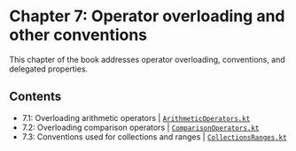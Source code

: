 # Chapter 7: Operator overloading and other conventions
This chapter of the book addresses operator overloading, conventions, and delegated properties.

## Contents
* 7.1: Overloading arithmetic operators | [`ArithmeticOperators.kt`](https://github.com/MetalTurtle18/kotlin-learning/blob/main/src/main/kotlin/chapter7/ArithmeticOperators.kt)
* 7.2: Overloading comparison operators | [`ComparisonOperators.kt`](https://github.com/MetalTurtle18/kotlin-learning/blob/main/src/main/kotlin/chapter7/ComparisonOperators.kt)
* 7.3: Conventions used for collections and ranges | [`CollectionsRanges.kt`](https://github.com/MetalTurtle18/kotlin-learning/blob/main/src/main/kotlin/chapter7/CollectionsRanges.kt)